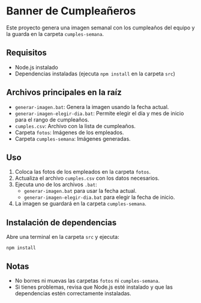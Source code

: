# Banner de Cumpleañeros

Este proyecto genera una imagen semanal con los cumpleaños del equipo y la guarda en la carpeta `cumples-semana`.

## Requisitos
- Node.js instalado
- Dependencias instaladas (ejecuta `npm install` en la carpeta `src`)

## Archivos principales en la raíz
- `generar-imagen.bat`: Genera la imagen usando la fecha actual.
- `generar-imagen-elegir-dia.bat`: Permite elegir el día y mes de inicio para el rango de cumpleaños.
- `cumples.csv`: Archivo con la lista de cumpleaños.
- Carpeta `fotos`: Imágenes de los empleados.
- Carpeta `cumples-semana`: Imágenes generadas.

## Uso
1. Coloca las fotos de los empleados en la carpeta `fotos`.
2. Actualiza el archivo `cumples.csv` con los datos necesarios.
3. Ejecuta uno de los archivos `.bat`:
   - `generar-imagen.bat` para usar la fecha actual.
   - `generar-imagen-elegir-dia.bat` para elegir la fecha de inicio.
4. La imagen se guardará en la carpeta `cumples-semana`.

## Instalación de dependencias
Abre una terminal en la carpeta `src` y ejecuta:
```
npm install
```

## Notas
- No borres ni muevas las carpetas `fotos` ni `cumples-semana`.
- Si tienes problemas, revisa que Node.js esté instalado y que las dependencias estén correctamente instaladas.
